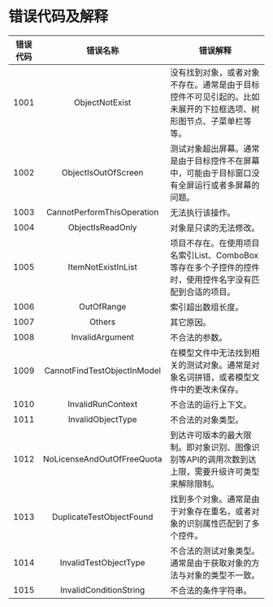 # 错误代码及解释

| 错误代码 |           错误名称          | 错误解释                                                                                                         |
|:--------:|:---------------------------:|------------------------------------------------------------------------------------------------------------------|
| 1001     | ObjectNotExist              | 没有找到对象，或者对象不存在。通常是由于目标控件不可见引起的。比如未展开的下拉框选项、树形图节点、子菜单栏等等。 |
| 1002     | ObjectIsOutOfScreen         | 测试对象超出屏幕。通常是由于目标控件不在屏幕中，可能由于目标窗口没有全屏运行或者多屏幕的问题。                   |
| 1003     | CannotPerformThisOperation  | 无法执行该操作。                                                                                                 |
| 1004     | ObjectIsReadOnly            | 对象是只读的无法修改。                                                                                           |
| 1005     | ItemNotExistInList          | 项目不存在。在使用项目名索引List、ComboBox等存在多个子控件的控件时，使用控件名字没有匹配到合适的项目。           |
| 1006     | OutOfRange                  | 索引超出数组长度。                                                                                               |
| 1007     | Others                      | 其它原因。                                                                                                       |
| 1008     | InvalidArgument             | 不合法的参数。                                                                                                   |
| 1009     | CannotFindTestObjectInModel | 在模型文件中无法找到相关的测试对象。通常是对象名词拼错，或者模型文件中的更改未保存。                             |
| 1010     | InvalidRunContext           | 不合法的运行上下文。                                                                                             |
| 1011     | InvalidObjectType           | 不合法的对象类型。                                                                                               |
| 1012     | NoLicenseAndOutOfFreeQuota  | 到达许可版本的最大限制。即对象识别、图像识别等API的调用次数到达上限，需要升级许可类型来解除限制。                |
| 1013     | DuplicateTestObjectFound    | 找到多个对象。通常是由于对象存在重名，或者对象的识别属性匹配到了多个控件。                                       |
| 1014     | InvalidTestObjectType       | 不合法的测试对象类型。通常是由于获取对象的方法与对象的类型不一致。                                               |
| 1015     | InvalidConditionString      | 不合法的条件字符串。                                                                                             |